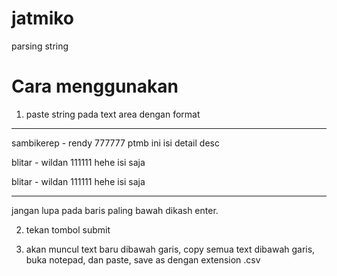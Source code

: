 # jatmiko
parsing string

# Cara menggunakan

1. paste string pada text area dengan format
-------------------
sambikerep - rendy
777777
ptmb
ini isi detail desc

blitar - wildan
111111
hehe
isi saja

blitar - wildan
111111
hehe
isi saja

-------------------
jangan lupa pada baris paling bawah dikash enter.

2. tekan tombol submit

3. akan muncul text baru dibawah garis, copy semua text dibawah garis, buka notepad, dan paste, save as dengan extension .csv
